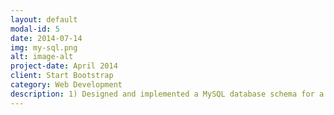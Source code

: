 ```yaml
---
layout: default
modal-id: 5
date: 2014-07-14
img: my-sql.png
alt: image-alt
project-date: April 2014
client: Start Bootstrap
category: Web Development
description: 1) Designed and implemented a MySQL database schema for a customer-facing web application, resulting in improved data organization and faster data retrieval times.<br>2)  Wrote complex SQL queries to retrieve data from multiple tables and perform data aggregation and analysis, resulting in valuable insights for the business.<br>3) Implemented Hibernate to perform ORM (Object-Relational Mapping) operations on the MySQL database, resulting in efficient and maintainable code.
---
```

